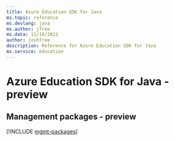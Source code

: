 ```yaml
---
title: Azure Education SDK for Java
ms.topic: reference
ms.devlang: java
ms.author: jfree
ms.data: 11/14/2022
author: joshfree
description: Reference for Azure Education SDK for Java
ms.service: education
---
```

# Azure Education SDK for Java - preview

## Management packages - preview
[!INCLUDE [mgmt-packages](education-mgmt-index.md)]